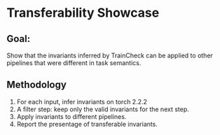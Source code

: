 # Transferability Showcase

## Goal:
Show that the invariants inferred by TrainCheck can be applied to other pipelines that were different in task semantics.

## Methodology
1. For each input, infer invariants on torch 2.2.2
2. A filter step: keep only the valid invariants for the next step.
2. Apply invariants to different pipelines.
3. Report the presentage of transferable invariants.